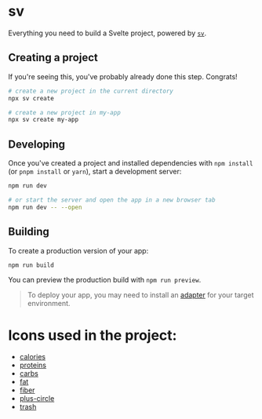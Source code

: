 # sv

Everything you need to build a Svelte project, powered by [`sv`](https://github.com/sveltejs/cli).

## Creating a project

If you're seeing this, you've probably already done this step. Congrats!

```bash
# create a new project in the current directory
npx sv create

# create a new project in my-app
npx sv create my-app
```

## Developing

Once you've created a project and installed dependencies with `npm install` (or `pnpm install` or `yarn`), start a development server:

```bash
npm run dev

# or start the server and open the app in a new browser tab
npm run dev -- --open
```

## Building

To create a production version of your app:

```bash
npm run build
```

You can preview the production build with `npm run preview`.

> To deploy your app, you may need to install an [adapter](https://svelte.dev/docs/kit/adapters) for your target environment.




# Icons used in the project:
- [calories](https://www.svgrepo.com/svg/527044/fire-minimalistic)
- [proteins](https://www.svgrepo.com/svg/521176/meat)
- [carbs](https://www.svgrepo.com/svg/520567/bread)
- [fat](https://www.svgrepo.com/svg/316491/waterdrop)
- [fiber](https://www.svgrepo.com/svg/414428/plant)
- [plus-circle](https://www.svgrepo.com/svg/442571/plus-circle)
- [trash](https://www.svgrepo.com/svg/520910/recycle)